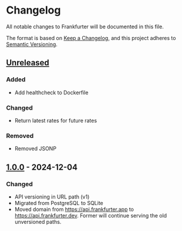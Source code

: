 # Changelog

All notable changes to Frankfurter will be documented in this file.

The format is based on [Keep a Changelog](https://keepachangelog.com/en/1.0.0/),
and this project adheres to [Semantic Versioning](https://semver.org/spec/v2.0.0.html).

## [Unreleased]

### Added

- Add healthcheck to Dockerfile

### Changed

- Return latest rates for future rates

### Removed

- Removed JSONP

## [1.0.0] - 2024-12-04

### Changed

- API versioning in URL path (v1)
- Migrated from PostgreSQL to SQLite
- Moved domain from <https://api.frankfurter.app> to <https://api.frankfurter.dev>. Former will continue serving the old
  unversioned paths.

[Unreleased]: https://github.com/lineofflight/frankfurter/compare/v1.0.0...HEAD
[1.0.0]: https://github.com/lineofflight/frankfurter/releases/tag/v1.0.0
